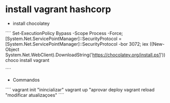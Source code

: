 # install vagrant hashcorp

- install chocolatey </p>

´´´´
Set-ExecutionPolicy Bypass -Scope Process -Force; [System.Net.ServicePointManager]::SecurityProtocol = [System.Net.ServicePointManager]::SecurityProtocol -bor 3072; iex ((New-Object System.Net.WebClient).DownloadString('https://chocolatey.org/install.ps1'))
choco install vagrant 

´´´´

- Commandos

´´´´
vagrant init "inincializar"
vagrant up  "aprovar deploy
vagrant reload "modificar atualizaçoes"
´´´´